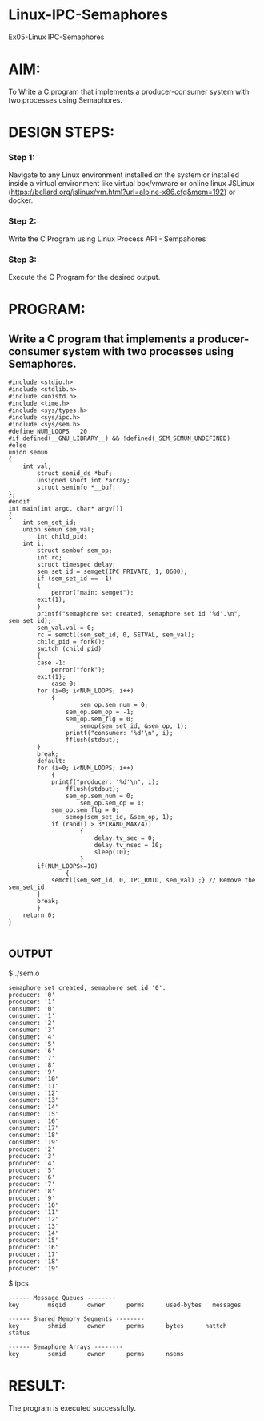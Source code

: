 # Linux-IPC-Semaphores
Ex05-Linux IPC-Semaphores

# AIM:
To Write a C program that implements a producer-consumer system with two processes using Semaphores.

# DESIGN STEPS:

### Step 1:

Navigate to any Linux environment installed on the system or installed inside a virtual environment like virtual box/vmware or online linux JSLinux (https://bellard.org/jslinux/vm.html?url=alpine-x86.cfg&mem=192) or docker.

### Step 2:

Write the C Program using Linux Process API - Sempahores

### Step 3:

Execute the C Program for the desired output. 

# PROGRAM:

## Write a C program that implements a producer-consumer system with two processes using Semaphores.

```
#include <stdio.h>	
#include <stdlib.h>     
#include <unistd.h>	 
#include <time.h>	 
#include <sys/types.h>   
#include <sys/ipc.h>     
#include <sys/sem.h>	
#define NUM_LOOPS	20	
#if defined(__GNU_LIBRARY__) && !defined(_SEM_SEMUN_UNDEFINED)
#else
union semun
{
	int val;                   
        struct semid_ds *buf;       
        unsigned short int *array;  
        struct seminfo *__buf;      
};
#endif
int main(int argc, char* argv[])
{
	int sem_set_id;	      
	union semun sem_val;    
    	int child_pid;	    
	int i;		     
    	struct sembuf sem_op;    
    	int rc;		     
    	struct timespec delay;  
    	sem_set_id = semget(IPC_PRIVATE, 1, 0600);
    	if (sem_set_id == -1)
    	{
        	perror("main: semget");
		exit(1);
    	}
    	printf("semaphore set created, semaphore set id '%d'.\n", sem_set_id);
    	sem_val.val = 0;
    	rc = semctl(sem_set_id, 0, SETVAL, sem_val);
    	child_pid = fork();
    	switch (child_pid)
    	{
		case -1:	
        	perror("fork");
		exit(1);
        	case 0:		
		for (i=0; i<NUM_LOOPS; i++)
        	{
            		sem_op.sem_num = 0;
	    		sem_op.sem_op = -1;
	    		sem_op.sem_flg = 0;
            		semop(sem_set_id, &sem_op, 1);
	    		printf("consumer: '%d'\n", i);
	    		fflush(stdout);
		}
		break;
		default:	
		for (i=0; i<NUM_LOOPS; i++)
        	{
			printf("producer: '%d'\n", i);
	    		fflush(stdout);
	    		sem_op.sem_num = 0;
            		sem_op.sem_op = 1;
			sem_op.sem_flg = 0;
	    		semop(sem_set_id, &sem_op, 1);
			if (rand() > 3*(RAND_MAX/4))
            		{
	    	        	delay.tv_sec = 0;
	    	        	delay.tv_nsec = 10;
                		sleep(10);
            		}
		if(NUM_LOOPS>=10)
            	{
			semctl(sem_set_id, 0, IPC_RMID, sem_val) ;} // Remove the sem_set_id
		}
		break;
        }
	return 0;
}
    
```

## OUTPUT
$ ./sem.o 

```
semaphore set created, semaphore set id '0'.
producer: '0'
producer: '1'
consumer: '0'
consumer: '1'
consumer: '2'
consumer: '3'
consumer: '4'
consumer: '5'
consumer: '6'
consumer: '7'
consumer: '8'
consumer: '9'
consumer: '10'
consumer: '11'
consumer: '12'
consumer: '13'
consumer: '14'
consumer: '15'
consumer: '16'
consumer: '17'
consumer: '18'
consumer: '19'
producer: '2'
producer: '3'
producer: '4'
producer: '5'
producer: '6'
producer: '7'
producer: '8'
producer: '9'
producer: '10'
producer: '11'
producer: '12'
producer: '13'
producer: '14'
producer: '15'
producer: '16'
producer: '17'
producer: '18'
producer: '19'
```

$ ipcs

```
------ Message Queues --------
key        msqid      owner      perms      used-bytes   messages
 
------ Shared Memory Segments --------
key        shmid      owner      perms      bytes      nattch     status
 
------ Semaphore Arrays --------
key        semid      owner      perms      nsems
```

# RESULT:
The program is executed successfully.
